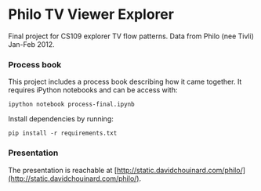 Philo TV Viewer Explorer
============

Final project for CS109 explorer TV flow patterns. Data from Philo (nee Tivli) Jan-Feb 2012. 

### Process book

This project includes a process book describing how it came together. It requires iPython notebooks and can be access with:

```
ipython notebook process-final.ipynb
```

Install dependencies by running:

```
pip install -r requirements.txt
```

### Presentation

The presentation is reachable at [http://static.davidchouinard.com/philo/](http://static.davidchouinard.com/philo/).


